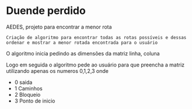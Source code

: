 # Duende perdido
AEDES, projeto para encontrar a menor rota
```
Criação de algoritmo para encontrar todas as rotas possíveis e dessas
ordenar e mostrar a menor rotada encontrada para o usuário
```
O algoritmo inicia pedindo as dimensões da matriz linha, coluna

Logo em seguida o algoritmo pede ao usuário para que preencha a matriz utilizando apenas 
os numeros 0,1,2,3 onde
- 0 saida
- 1 Caminhos
- 2 Bloqueio
- 3 Ponto de inicio
